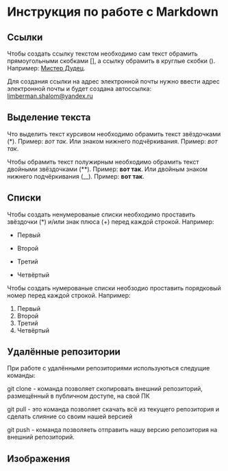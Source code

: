 # Инструкция по работе с Markdown

## Cсылки

Чтобы создать ссылку текстом необходимо сам текст обрамить прямоугольными скобками [], а ссылку обрамить в круглые скобки (). Например: [Мистер Дудец](https://yandex.ru/video/preview/7379007408595769503).

Для создания ссылки на адрес электронной почты нужно ввести адрес электронной почты и будет создана автоссылка: limberman.shalom@yandex.ru
## Выделение текста 

Что выделить текст курсивом необходимо обрамить текст звёздочками (*). Пример: *вот так*. Или знаком нижнего подчёркивания. Пример: _вот так_.

Чтобы обрамить текст полужирным необходимо обрамить текст двойными звёздочками (**). Пример: **вот так**. Или двойным знаком нижнего подчёркивания (__). Пример: __вот так__.

## Списки

Чтобы создать ненумерованые списки необходимо проставить звёздочки (*) и/или знак плюса (+) перед каждой строкой. Например:
* Первый
+ Второй
* Третий
+ Четвёртый

Чтобы создать нумерованые списки необзодио проставить порядковый номер перед каждой строкой. Например:
1. Первый 
2. Второй
3. Третий
4. Четвёртый

## Удалённые репозитории

При работе с удалёнными репозиториями используються следущие команды:

git clone - команда позволяет скопировать внешний репозиторий, размещённый в публичном доступе, на свой ПК

git pull - это команда позволяет скачать всё из текущего репозитория и сделать слияние со своим нашей версией

git push - команда позволяеть отправить нашу версию репозитория на внешний репозиторий. 

## Изображения